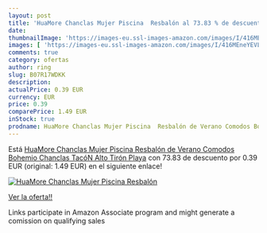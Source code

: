 ```yaml
---
layout: post
title: 'HuaMore Chanclas Mujer Piscina  Resbalón al 73.83 % de descuento'
date: 
thumbnailImage: 'https://images-eu.ssl-images-amazon.com/images/I/416MEneYEVL._SL200_.jpg'
images: [ 'https://images-eu.ssl-images-amazon.com/images/I/416MEneYEVL._SL200_.jpg' ]
comments: true
category: ofertas
author: ring
slug: B07R17WDKK
description:
actualPrice: 0.39 EUR
currency: EUR
price: 0.39
comparePrice: 1.49 EUR
inStock: true
prodname: HuaMore Chanclas Mujer Piscina  Resbalón de Verano Comodos Bohemio Chanclas TacóN Alto Tirón Playa
---
```


Está [HuaMore Chanclas Mujer Piscina  Resbalón de Verano Comodos Bohemio Chanclas TacóN Alto Tirón Playa](https://www.amazon.es/dp/B07R17WDKK/?tag=tolees-21) con 73.83 de descuento por 0.39 EUR (original: 1.49 EUR) en el siguiente enlace!

[![HuaMore Chanclas Mujer Piscina  Resbalón](https://images-eu.ssl-images-amazon.com/images/I/416MEneYEVL._SL200_.jpg)](https://www.amazon.es/dp/B07R17WDKK/?tag=tolees-21)

[Ver la oferta!!](https://www.amazon.es/dp/B07R17WDKK/?tag=tolees-21)

Links participate in Amazon Associate program and might generate a comission on qualifying sales


